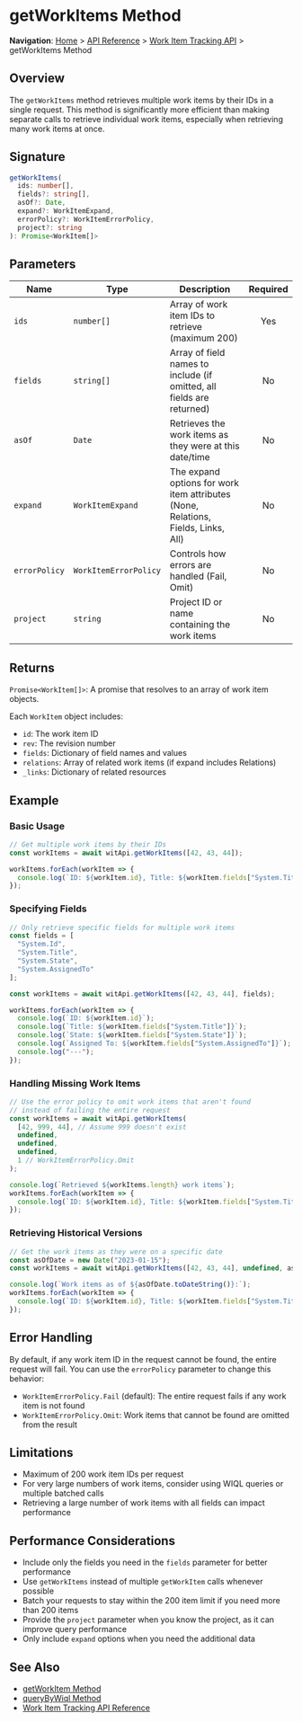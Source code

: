 # getWorkItems Method

**Navigation**: [Home](../../../index.md) > [API Reference](../../index.md) > [Work Item Tracking API](../README.md) > getWorkItems Method

## Overview

The `getWorkItems` method retrieves multiple work items by their IDs in a single request. This method is significantly more efficient than making separate calls to retrieve individual work items, especially when retrieving many work items at once.

## Signature

```typescript
getWorkItems(
  ids: number[],
  fields?: string[],
  asOf?: Date,
  expand?: WorkItemExpand,
  errorPolicy?: WorkItemErrorPolicy,
  project?: string
): Promise<WorkItem[]>
```

## Parameters

| Name | Type | Description | Required |
|------|------|-------------|:--------:|
| `ids` | `number[]` | Array of work item IDs to retrieve (maximum 200) | Yes |
| `fields` | `string[]` | Array of field names to include (if omitted, all fields are returned) | No |
| `asOf` | `Date` | Retrieves the work items as they were at this date/time | No |
| `expand` | `WorkItemExpand` | The expand options for work item attributes (None, Relations, Fields, Links, All) | No |
| `errorPolicy` | `WorkItemErrorPolicy` | Controls how errors are handled (Fail, Omit) | No |
| `project` | `string` | Project ID or name containing the work items | No |

## Returns

`Promise<WorkItem[]>`: A promise that resolves to an array of work item objects.

Each `WorkItem` object includes:

- `id`: The work item ID
- `rev`: The revision number
- `fields`: Dictionary of field names and values
- `relations`: Array of related work items (if expand includes Relations)
- `_links`: Dictionary of related resources

## Example

### Basic Usage

```typescript
// Get multiple work items by their IDs
const workItems = await witApi.getWorkItems([42, 43, 44]);

workItems.forEach(workItem => {
  console.log(`ID: ${workItem.id}, Title: ${workItem.fields["System.Title"]}`);
});
```

### Specifying Fields

```typescript
// Only retrieve specific fields for multiple work items
const fields = [
  "System.Id",
  "System.Title", 
  "System.State", 
  "System.AssignedTo"
];

const workItems = await witApi.getWorkItems([42, 43, 44], fields);

workItems.forEach(workItem => {
  console.log(`ID: ${workItem.id}`);
  console.log(`Title: ${workItem.fields["System.Title"]}`);
  console.log(`State: ${workItem.fields["System.State"]}`);
  console.log(`Assigned To: ${workItem.fields["System.AssignedTo"]}`);
  console.log("---");
});
```

### Handling Missing Work Items

```typescript
// Use the error policy to omit work items that aren't found
// instead of failing the entire request
const workItems = await witApi.getWorkItems(
  [42, 999, 44], // Assume 999 doesn't exist
  undefined,
  undefined,
  undefined,
  1 // WorkItemErrorPolicy.Omit
);

console.log(`Retrieved ${workItems.length} work items`);
workItems.forEach(workItem => {
  console.log(`ID: ${workItem.id}, Title: ${workItem.fields["System.Title"]}`);
});
```

### Retrieving Historical Versions

```typescript
// Get the work items as they were on a specific date
const asOfDate = new Date("2023-01-15");
const workItems = await witApi.getWorkItems([42, 43, 44], undefined, asOfDate);

console.log(`Work items as of ${asOfDate.toDateString()}:`);
workItems.forEach(workItem => {
  console.log(`ID: ${workItem.id}, Title: ${workItem.fields["System.Title"]}`);
});
```

## Error Handling

By default, if any work item ID in the request cannot be found, the entire request will fail. You can use the `errorPolicy` parameter to change this behavior:

- `WorkItemErrorPolicy.Fail` (default): The entire request fails if any work item is not found
- `WorkItemErrorPolicy.Omit`: Work items that cannot be found are omitted from the result

## Limitations

- Maximum of 200 work item IDs per request
- For very large numbers of work items, consider using WIQL queries or multiple batched calls
- Retrieving a large number of work items with all fields can impact performance

## Performance Considerations

- Include only the fields you need in the `fields` parameter for better performance
- Use `getWorkItems` instead of multiple `getWorkItem` calls whenever possible
- Batch your requests to stay within the 200 item limit if you need more than 200 items
- Provide the `project` parameter when you know the project, as it can improve query performance
- Only include `expand` options when you need the additional data

## See Also

- [getWorkItem Method](./get-work-item.md)
- [queryByWiql Method](./query-work-items.md)
- [Work Item Tracking API Reference](../work-item-tracking-api.md) 